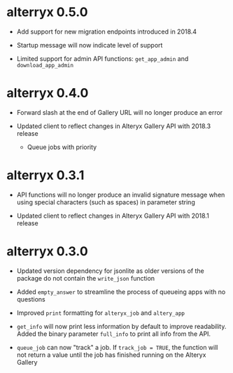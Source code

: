# alterryx 0.5.0

* Add support for new migration endpoints introduced in 2018.4

* Startup message will now indicate level of support

* Limited support for admin API functions: `get_app_admin` and
`download_app_admin`

# alterryx 0.4.0

* Forward slash at the end of Gallery URL will no longer produce an error

* Updated client to reflect changes in Alteryx Gallery API with 2018.3 release
    - Queue jobs with priority

# alterryx 0.3.1

* API functions will no longer produce an invalid signature message when using
special characters (such as spaces) in parameter string

* Updated client to reflect changes in Alteryx Gallery API with 2018.1 release

# alterryx 0.3.0

* Updated version dependency for jsonlite as older versions of the package do
not contain the `write_json` function

* Added `empty_answer` to streamline the process of queueing apps with no
questions

* Improved `print` formatting for `alteryx_job` and `altery_app`

* `get_info` will now print less information by default to improve readability.
Added the binary parameter `full_info` to print all info from the API.

* `queue_job` can now "track" a job. If `track_job = TRUE`, the function will
not return a value until the job has finished running on the Alteryx Gallery

